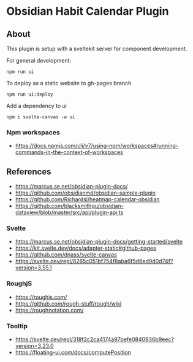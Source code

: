 # Obsidian Habit Calendar Plugin

## About

This plugin is setup with a sveltekit server for component development.

For general development:

```
npm run ui
```

To deploy as a static website to gh-pages branch

```
npm run ui:deploy
```

Add a dependency to ui

```
npm i svelte-canvas -w ui
```

### Npm workspaces

* https://docs.npmjs.com/cli/v7/using-npm/workspaces#running-commands-in-the-context-of-workspaces



## References

* https://marcus.se.net/obsidian-plugin-docs/
* https://github.com/obsidianmd/obsidian-sample-plugin
* https://github.com/Richardsl/heatmap-calendar-obsidian
* https://github.com/blacksmithgu/obsidian-dataview/blob/master/src/api/plugin-api.ts

### Svelte

* https://marcus.se.net/obsidian-plugin-docs/getting-started/svelte
* https://kit.svelte.dev/docs/adapter-static#github-pages
* https://github.com/dnass/svelte-canvas
* https://svelte.dev/repl/8265c051bf754f8aba6f5d6ed9d0d74f?version=3.55.1 

### RoughjS
* https://roughjs.com/
* https://github.com/rough-stuff/rough/wiki
* https://roughnotation.com/

### Tooltip

* https://svelte.dev/repl/318f2c2ca4174a97befe0840936b9eec?version=3.23.0
* https://floating-ui.com/docs/computePosition
